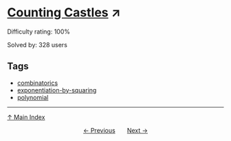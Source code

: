 # [Counting Castles](https://projecteuler.net/problem=502) ↗️

Difficulty rating: 100%

Solved by: 328 users
## Tags

- [combinatorics](../tags/combinatorics.md)
- [exponentiation-by-squaring](../tags/exponentiation-by-squaring.md)
- [polynomial](../tags/polynomial.md)



---

[↑ Main Index](../README.md)


<div align=center><a href='501.md'>← Previous</a> &nbsp;&nbsp; &nbsp;&nbsp;  <a href='503.md'>Next →</a></div>
